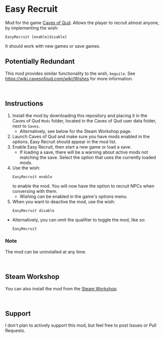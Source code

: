 # Easy Recruit

Mod for the game [Caves of Qud](http://www.cavesofqud.com). Allows the player to recruit almost anyone, by implementing the wish:
```
EasyRecruit [enable|disable]
```
It should work with new games or save games.

## Potentially Redundant

This mod provides similar functionality to the wish, `beguile`. See https://wiki.cavesofqud.com/wiki/Wishes for more information.

<br>

## Instructions

1. Install the mod by downloading this repository and placing it in the Caves of Qud `Mods` folder, located in the Caves of Qud user data folder, next to `Saves`.
    - Alternatively, see below for the Steam Workshop page.
2. Launch Caves of Qud and make sure you have mods enabled in the options. Easy Recruit should appear in the mod list.
3. Enable Easy Recruit, then start a new game or load a save.
    - If loading a save, there will be a warning about active mods not matching the save. Select the option that uses the currently loaded mods.
4. Use the wish:
    ```
    EasyRecruit enable
    ```
    to enable the mod. You will now have the option to recruit NPCs when conversing with them.
    - Wishing can be enabled in the game's options menu.
5. When you want to deactive the mod, use the wish:
    ```
    EasyRecruit disable
    ```

- Alternatively, you can omit the qualifier to toggle the mod, like so:
    ```
    EasyRecruit
    ```

### **Note**

The mod can be uninstalled at any time.

<br>

## Steam Workshop

You can also install the mod from the [Steam Workshop](https://steamcommunity.com/sharedfiles/filedetails/?id=2339760271).

<br>

## Support

I don't plan to actively support this mod, but feel free to post Issues or Pull Requests.
